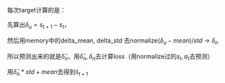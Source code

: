 每次target计算的是：

先算出$\delta_u = s_{t+1}-s_t$，

然后用memory中的delta_mean, delta_std 去normalize$(\delta_u-mean)/std$ -> $\delta_n$

所以预测出来的就是$\hat \delta_n$，用$\hat \delta_n,\delta_n$去计算loss（用normalize过的$s_t,a_t$去预测）

用$\hat \delta_n*std+mean$去得到$\hat s_{t+1}$

